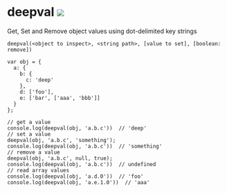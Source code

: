 # deepval [![](https://travis-ci.org/diffsky/deepval.svg)](https://travis-ci.org/diffsky/deepval)

Get, Set and Remove object values using dot-delimited key strings

```
deepval(<object to inspect>, <string path>, [value to set], [boolean: remove])
```

```
var obj = {
  a: {
    b: {
      c: 'deep'
    },
    d: ['foo'],
    e: ['bar', ['aaa', 'bbb']]
  }
};

// get a value
console.log(deepval(obj, 'a.b.c'))  // 'deep'
// set a value
deepval(obj, 'a.b.c', 'something');
console.log(deepval(obj, 'a.b.c'))  // 'something'
// remove a value
deepval(obj, 'a.b.c', null, true);
console.log(deepval(obj, 'a.b.c'))  // undefined
// read array values
console.log(deepval(obj, 'a.d.0'))  // 'foo'
console.log(deepval(obj, 'a.e.1.0'))  // 'aaa'
```
